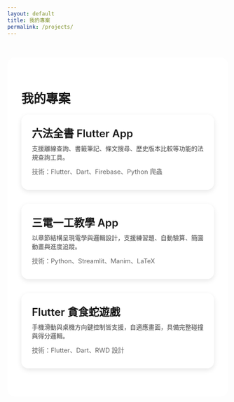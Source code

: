 ```yaml
---
layout: default
title: 我的專案
permalink: /projects/
---
```


<style>
  body {
    background: transparent;
    background-image: url('{{ "/images/bg.jpeg" | absolute_url }}') !important;
    background-size: cover;
    background-position: center center;
    background-attachment: fixed;
    background-repeat: no-repeat;
  }

  .content-container {
    background-color: rgba(255, 255, 255, 0.85);
    padding: 2rem;
    border-radius: 1rem;
    max-width: 900px;
    margin: 3rem auto;
  }

  a.project-card {
    display: block;
    text-decoration: none;
    color: inherit;
    background: rgba(255, 255, 255, 0.9);
    border-radius: 1rem;
    box-shadow: 0 4px 12px rgba(0,0,0,0.1);
    padding: 1.5rem;
    margin-bottom: 2rem;
    transition: transform 0.2s;
  }

  a.project-card:hover {
    transform: translateY(-4px);
  }

  .project-title {
    font-size: 1.5rem;
    font-weight: 600;
    margin-bottom: 0.5rem;
  }

  .project-desc {
    margin-bottom: 0.75rem;
    color: #444;
  }

  .tech-stack {
    font-size: 0.9rem;
    color: #666;
    margin-bottom: 0.5rem;
  }

</style>

<div class="content-container">
  <h1>我的專案</h1>

  <a href="/projects/six_codes/" class="project-card">
    <div class="project-title">六法全書 Flutter App</div>
    <div class="project-desc">支援離線查詢、書籤筆記、條文搜尋、歷史版本比較等功能的法規查詢工具。</div>
    <div class="tech-stack">技術：Flutter、Dart、Firebase、Python 爬蟲</div>
  </a>

  <a href="/projects/ee_app/" class="project-card">
    <div class="project-title">三電一工教學 App</div>
    <div class="project-desc">以章節結構呈現電學與邏輯設計，支援練習題、自動驗算、簡圖動畫與進度追蹤。</div>
    <div class="tech-stack">技術：Python、Streamlit、Manim、LaTeX</div>
  </a>


  <a href="/projects/flutter_snake/" class="project-card">
    <div class="project-title">Flutter 貪食蛇遊戲</div>
    <div class="project-desc">手機滑動與桌機方向鍵控制皆支援，自適應畫面，具備完整碰撞與得分邏輯。</div>
    <div class="tech-stack">技術：Flutter、Dart、RWD 設計</div>
  </a>

</div>
